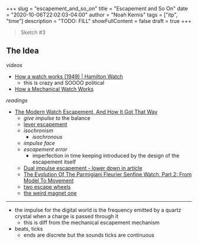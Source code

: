 +++
slug = "escapement_and_so_on"
title = "Escapement and So On"
date = "2020-10-06T22:02:03-04:00"
author = "Noah Kernis"
tags = ["itp", "time"]
description = "TODO: FILL"
showFullContent = false
draft = true
+++

> Sketch #3

## The Idea

*videos*

- [How a watch works (1949) | Hamilton Watch](https://www.youtube.com/watch?v=rL0_vOw6eCc&feature=emb_title)
	- this is crazy and SOOOO political
- [How a Mechanical Watch Works](https://www.youtube.com/watch?v=9_QsCLYs2mY)

*readings*

- [The Modern Watch Escapement, And How It Got That Way](https://www.hodinkee.com/articles/the-modern-watch-escapement-and-how-it-got-that-way)
	- *give impulse to* the balance
	- [lever escapement](https://en.wikipedia.org/wiki/Lever_escapement)
	- *isochronism*
		- *isochronous*
	- *impulse face*
	- *escapement error*
		- imperfection in time keeping introduced by the design of the escapement itself
	- [Dual impulse escapement - lower down in article](https://www.hodinkee.com/articles/grand-seiko-slgh002-9sa5-escapement-in-depth)
	- [The Evolution Of The Parmigiani Fleurier Senfine Watch, Part 2: From Model To Movement](https://www.hodinkee.com/articles/parmigiani-fleurier-senfine-watch-model-to-movement)
	- [two escape wheels](https://www.hodinkee.com/articles/how-modern-watchmakers-are-grappling-with-one-of-breguets-greatest-inventions-and-its-not-the-tourbillon)
	- [the weird magnet one](https://www.christopheclaret.com/en/collection-extreme-watches-x-trem-1-c7-p11.php)

---

- the impulse for the digital world is the frequency emitted by a quartz crystal when a charge is passed through it
	- this is diff from the mechanical escapement mechanism
- beats, ticks
	- ends are discrete but the sounds ticks are continuous